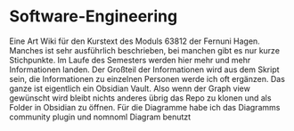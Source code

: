 # Software-Engineering
Eine Art Wiki für den Kurstext des Moduls 63812 der Fernuni Hagen.
Manches ist sehr ausführlich beschrieben, bei manchen gibt es nur kurze Stichpunkte.
Im Laufe des Semesters werden hier mehr und mehr Informationen landen. 
Der Großteil der Informationen wird aus dem Skript sein, die Informationen zu einzelnen Personen werde ich oft ergänzen. 
Das ganze ist eigentlich ein Obsidian Vault. Also wenn der Graph view gewünscht wird bleibt nichts anderes übrig das Repo zu klonen und als Folder in Obsidian zu öffnen.
Für die Diagramme habe  ich das Diagramms community plugin und nomnoml Diagram benutzt


